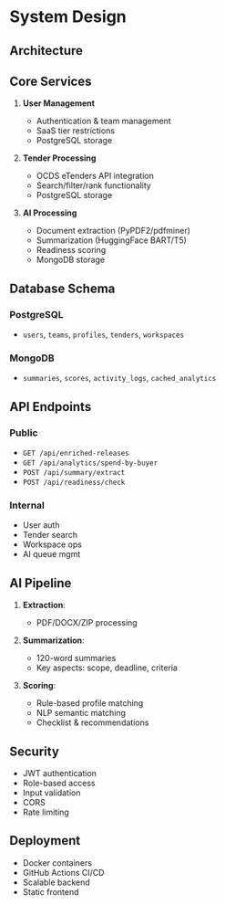 

# System Design


## Architecture


## Core Services

1. **User Management**
   - Authentication & team management
   - SaaS tier restrictions
   - PostgreSQL storage

2. **Tender Processing**  
   - OCDS eTenders API integration
   - Search/filter/rank functionality
   - PostgreSQL storage

3. **AI Processing**
   - Document extraction (PyPDF2/pdfminer)
   - Summarization (HuggingFace BART/T5)
   - Readiness scoring
   - MongoDB storage

## Database Schema

### PostgreSQL
- `users`, `teams`, `profiles`, `tenders`, `workspaces`

### MongoDB  
- `summaries`, `scores`, `activity_logs`, `cached_analytics`

## API Endpoints

### Public
- `GET /api/enriched-releases`
- `GET /api/analytics/spend-by-buyer`  
- `POST /api/summary/extract`
- `POST /api/readiness/check`

### Internal
- User auth
- Tender search  
- Workspace ops
- AI queue mgmt

## AI Pipeline

1. **Extraction**:
   - PDF/DOCX/ZIP processing

2. **Summarization**:
   - 120-word summaries
   - Key aspects: scope, deadline, criteria

3. **Scoring**:
   - Rule-based profile matching
   - NLP semantic matching
   - Checklist & recommendations

## Security
- JWT authentication  
- Role-based access
- Input validation
- CORS
- Rate limiting

## Deployment
- Docker containers
- GitHub Actions CI/CD
- Scalable backend
- Static frontend
